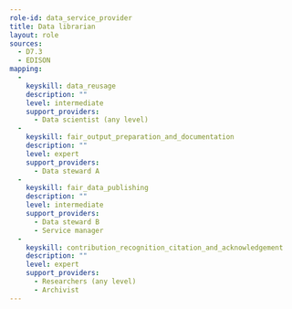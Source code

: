 ```yaml
---
role-id: data_service_provider
title: Data librarian
layout: role
sources: 
  - D7.3
  - EDISON
mapping: 
  - 
    keyskill: data_reusage
    description: ""
    level: intermediate
    support_providers: 
      - Data scientist (any level)
  - 
    keyskill: fair_output_preparation_and_documentation
    description: ""
    level: expert
    support_providers: 
      - Data steward A
  - 
    keyskill: fair_data_publishing
    description: ""
    level: intermediate
    support_providers: 
      - Data steward B
      - Service manager
  - 
    keyskill: contribution_recognition_citation_and_acknowledgement
    description: ""
    level: expert
    support_providers: 
      - Researchers (any level)
      - Archivist
---
```

